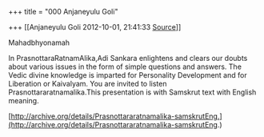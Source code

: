 +++
title = "000 Anjaneyulu Goli"

+++
[[Anjaneyulu Goli	2012-10-01, 21:41:33 [Source](https://groups.google.com/g/bvparishat/c/bm3c1rpW2AA)]]



Mahadbhyonamah

  

In PrasnottaraRatnamAlika,Adi Sankara enlightens and clears our doubts about various issues in the form of simple questions and answers. The Vedic divine knowledge is imparted for Personality Development and for Liberation or Kaivalyam. You are invited to listen Prasnottararatnamalika.This presentation is with Samskrut text with English meaning.  
  
[http://archive.org/details/Prasnottararatnamalika-samskrutEng.](http://archive.org/details/Prasnottararatnamalika-samskrutEng.)


